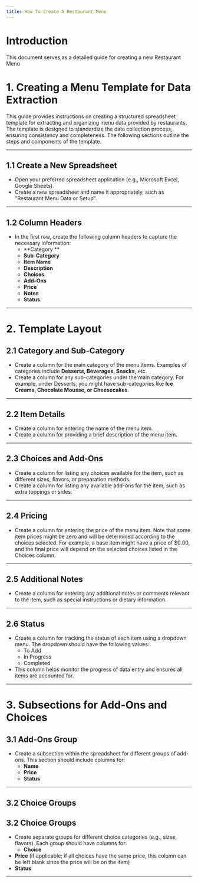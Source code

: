 ```yaml
---
title: How To Create A Restaurant Menu
---
```

# Introduction
This document serves as a detailed guide for creating a new Restaurant Menu

# 1. Creating a Menu Template for Data Extraction

This guide provides instructions on creating a structured spreadsheet template for extracting and organizing menu data provided by restaurants. The template is designed to standardize the data collection process, ensuring consistency and completeness. The following sections outline the steps and components of the template.

---

## 1.1 Create a New Spreadsheet

- Open your preferred spreadsheet application (e.g., Microsoft Excel, Google Sheets).
- Create a new spreadsheet and name it appropriately, such as "Restaurant Menu Data or Setup".

---

## 1.2 Column Headers

- In the first row, create the following column headers to capture the necessary information:
  - **Category **
  - **Sub-Category**
  - **Item Name**
  - **Description**
  - **Choices**
  - **Add-Ons**
  - **Price**
  - **Notes**
  - **Status**

---

# 2. Template Layout

## 2.1 Category and Sub-Category

-  Create a column for the main category of the menu items. Examples of categories include **Desserts, Beverages, Snacks,** etc.
- Create a column for any sub-categories under the main category. For example, under Desserts, you might have sub-categories like **Ice Creams, Chocolate Mousse, or Cheesecakes**.

---

## 2.2 Item Details

- Create a column for entering the name of the menu item.
- Create a column for providing a brief description of the menu item.

---

## 2.3 Choices and Add-Ons

- Create a column for listing any choices available for the item, such as different sizes, flavors, or preparation methods.
- Create a column for listing any available add-ons for the item, such as extra toppings or sides.

---

## 2.4 Pricing

- Create a column for entering the price of the menu item. Note that some item prices might be zero and will be determined according to the choices selected. For example, a base item might have a price of $0.00, and the final price will depend on the selected choices listed in the Choices column.

---

## 2.5 Additional Notes

- Create a column for entering any additional notes or comments relevant to the item, such as special instructions or dietary information.

---

## 2.6 Status

- Create a column for tracking the status of each item using a dropdown menu. The dropdown should have the following values:
  - To Add
  - In Progress
  - Completed
- This column helps monitor the progress of data entry and ensures all items are accounted for.

---

# 3. Subsections for Add-Ons and Choices

## 3.1 Add-Ons Group

- Create a subsection within the spreadsheet for different groups of add-ons. This section should include columns for:
  - **Name**
  - **Price**
  - **Status**

---

## 3.2 Choice Groups

## 3.2 Choice Groups

- Create separate groups for different choice categories (e.g., sizes, flavors). Each group should have columns for:
  - **Choice**
 - **Price** (if applicable; if all choices have the same price, this column can be left blank since the price will be on the item)
  - **Status**


---


